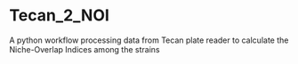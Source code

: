 # Tecan_2_NOI
A python workflow processing data from Tecan plate reader to calculate the Niche-Overlap Indices among the strains
